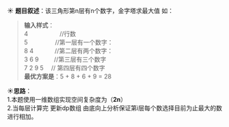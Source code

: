:sunny: __题目叙述__：该三角形第n层有n个数字，金字塔求最大值 如：  
>__输入样式__：  
4 &emsp;&emsp;&emsp;&emsp;&emsp;//行数  
5 &emsp; &emsp;&emsp;&emsp;//第一层有一个数字：  
8 4 &emsp;&emsp;&emsp; //第二层有两个数字：  
3 6 9	&emsp;&emsp; //第三层有三个数字  
7 2 9 5 &emsp;// 第四层有四个数字  
__最优方案是__：5 + 8 + 6 + 9 = 28    
  
  
:sunny:__思路__：  
1.本题使用一维数组实现空间复杂度为（__2n__）  
2.当每层计算完 更新dp数组 由底向上分析保证第i层每个数选择目前为止最大的数进行相加。
